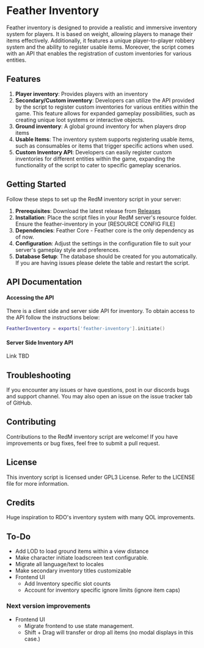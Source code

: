 # Feather Inventory

Feather inventory is designed to provide a realistic and immersive inventory system for players. It is based on weight, allowing players to manage their items effectively. Additionally, it features a unique player-to-player robbery system and the ability to register usable items. Moreover, the script comes with an API that enables the registration of custom inventories for various entities.

## Features

1. **Player inventory**: Provides players with an inventory
2. **Secondary/Custom inventory**: Developers can utilize the API provided by the script to register custom inventories for various entities within the game. This feature allows for expanded gameplay possibilities, such as creating unique loot systems or interactive objects.
3. **Ground inventory**: A global ground inventory for when players drop items
4. **Usable Items**: The inventory system supports registering usable items, such as consumables or items that trigger specific actions when used.
5. **Custom Inventory API**: Developers can easily register custom inventories for different entities within the game, expanding the functionality of the script to cater to specific gameplay scenarios.

## Getting Started

Follow these steps to set up the RedM inventory script in your server:

1. **Prerequisites**: Download the latest release from [Releases](https://github.com/DavFount/feather-inventory/releases)
2. **Installation**: Place the script files in your RedM server's resource folder. Ensure the feather-inventory in your [RESOURCE CONFIG FILE]
3. **Dependencies**: Feather Core - Feather core is the only dependency as of now.
4. **Configuration**: Adjust the settings in the configuration file to suit your server's gameplay style and preferences.
5. **Database Setup**: The database should be created for you automatically. If you are having issues please delete the table and restart the script.


## API Documentation

#### Accessing the API

There is a client side and server side API for inventory. To obtain access to the API follow the instructions below:

```lua
FeatherInventory = exports['feather-inventory'].initiate()
```

#### Server Side Inventory API
Link TBD

## Troubleshooting

If you encounter any issues or have questions, post in our discords bugs and support channel. You may also open an issue on the issue tracker tab of GitHub.

## Contributing

Contributions to the RedM inventory script are welcome! If you have improvements or bug fixes, feel free to submit a pull request.

## License

This inventory script is licensed under GPL3 License. Refer to the LICENSE file for more information.

## Credits

Huge inspiration to RDO's inventory system with many QOL improvements.

## To-Do

- Add LOD to load ground items within a view distance
- Make character initiate loadscreen text configurable.
- Migrate all language/text to locales
- Make secondary inventory titles customizable
- Frontend UI
  - Add Inventory specific slot counts
  - Account for inventory specific ignore limits (ignore item caps)

### Next version improvements

- Frontend UI
    - Migrate frontend to use state management.
    - Shift + Drag will transfer or drop all items (no modal displays in this case.)